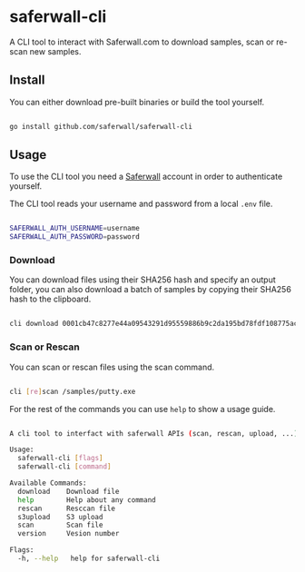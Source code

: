 # saferwall-cli

A CLI tool to interact with Saferwall.com to download samples, scan or re-scan new samples.

## Install

You can either download pre-built binaries or build the tool yourself.

```sh

go install github.com/saferwall/saferwall-cli

```

## Usage

To use the CLI tool you need a [Saferwall](https://saferwall.com) account in order to authenticate
yourself.

The CLI tool reads your username and password from a local `.env` file.

```sh

SAFERWALL_AUTH_USERNAME=username
SAFERWALL_AUTH_PASSWORD=password

```

### Download

You can download files using their SHA256 hash and specify an output folder, you can also download a batch of samples by copying their SHA256 hash to the clipboard.

```sh

cli download 0001cb47c8277e44a09543291d95559886b9c2da195bd78fdf108775ac91ac53 -o tmp/

```

### Scan or Rescan

You can scan or rescan files using the scan command.

```sh

cli [re]scan /samples/putty.exe

```

For the rest of the commands you can use `help` to show a usage guide.

```sh

A cli tool to interfact with saferwall APIs (scan, rescan, upload, ...)

Usage:
  saferwall-cli [flags]
  saferwall-cli [command]

Available Commands:
  download    Download file
  help        Help about any command
  rescan      Resccan file
  s3upload    S3 upload
  scan        Scan file
  version     Vesion number

Flags:
  -h, --help   help for saferwall-cli

```
